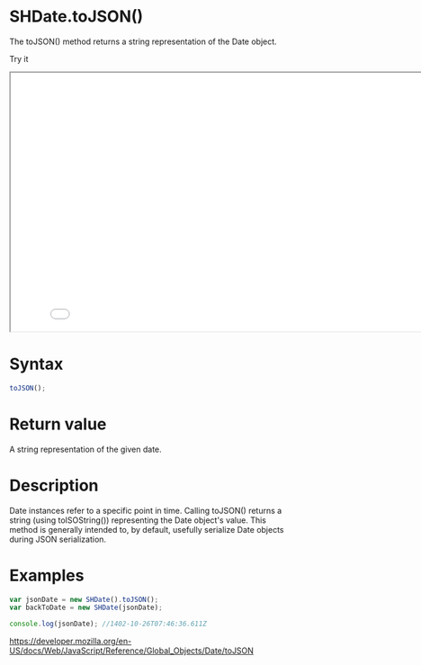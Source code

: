 # SHDate.toJSON()

The toJSON() method returns a string representation of the Date object.

Try it

<iframe style="width: 830px; height: 460px;" src="/SHDateTime-js/examples/live.html?function=toJSON" title="MDN Web Docs Interactive Example" loading="lazy"></iframe>
<br/>

# Syntax

```js
toJSON();
```

# Return value

A string representation of the given date.

# Description

Date instances refer to a specific point in time. Calling toJSON() returns a string (using toISOString()) representing the Date object's value. This method is generally intended to, by default, usefully serialize Date objects during JSON serialization.

# Examples

```js
var jsonDate = new SHDate().toJSON();
var backToDate = new SHDate(jsonDate);

console.log(jsonDate); //1402-10-26T07:46:36.611Z
```

https://developer.mozilla.org/en-US/docs/Web/JavaScript/Reference/Global_Objects/Date/toJSON
